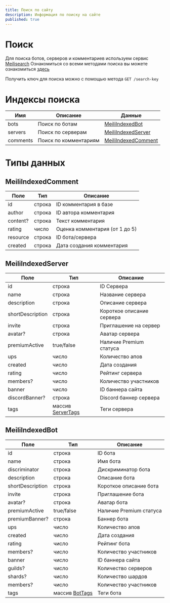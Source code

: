 ```yaml
---
title: Поиск по сайту
description: Информация по поиску на сайте
published: true
---
```


# Поиск
Для поиска ботов, серверов и комментариев используем сервис [Meilisearch](https://www.meilisearch.com)
Ознакомиться со всеми методами поиска вы можете ознакомиться [здесь](https://docs.meilisearch.com/reference/api/search.htm)

Получить ключ для поиска можно с помощью метода `GET /search-key`

# Индексы поиска
| Имя 			| Описание							| Данные	|
|-----------|-----------------------|---------|
|	bots			| Поиск по ботам				| [MeiliIndexedBot](#meiliindexedbot)	|
|	servers		| Поиск по серверам			| [MeiliIndexedServer](#meiliindexedserver)	|
| comments	|	Поиск по комментариям	| [MeiliIndexedComment](#meiliindexedcomment)	|


# Типы данных
## MeiliIndexedComment
|	Поле	|	Тип	|	Описание	|
|-------|-----|-----------|
|	id		| строка	| ID комментария в базе	|
|	author	| строка	| ID автора комментария	|
|	content?	| строка	| Текст комментария |
| rating	|	число	| Оценка комментария (от 1 до 5)	|
|	resource	| строка	| ID бота/сервера	|
|	created	|	строка	| Дата создания комментария |

## MeiliIndexedServer
|	Поле	|	Тип			|	Описание	|
|-------|---------|-----------|
|	id		| строка 	| ID Сервера|
|	name	| строка	| Название сервера	|
|	description	| строка	| Описание сервера	|
|	shortDescription	| строка	| Короткое описание сервера	|
|	invite	| строка	| Приглашение на сервер	|
|	avatar?	| строка	| Аватар сервера |
| premiumActive	| true/false | Наличие Premium статуса |
|	ups	| число	| Количество апов	|
|	created	| число 	| Дата создания	|
|	rating	| число	| Рейтинг сервера	|
|	members?	| число	| Количество участников	|
|	banner	| число	| ID баннера сайта	|
|	discordBanner?	| строка	| Discord баннер сервера	|
|	tags	| массив [ServerTags](/api/servers#tags) | Теги сервера	|

## MeiliIndexedBot
|	Поле	|	Тип			|	Описание	|
|-------|---------|-----------|
|	id		| строка 	| ID бота|
|	name	| строка	| Имя бота	|
|	discriminator	| строка	| Дискриминатор бота	|
|	description	| строка	| Описание бота 	|
|	shortDescription	| строка	| Короткое описание бота	|
|	invite	| строка	| Приглашение бота	|
|	avatar?	| строка	| Аватар бота |
| premiumActive	| true/false | Наличие Premium статуса |
|	premiumBanner?	| строка | Баннер бота |
|	ups	| число	| Количество апов	|
|	created	| число 	| Дата создания	|
|	rating	| число	| Рейтинг бота	|
|	members?	| число	| Количество участников	|
|	banner	| число	| ID баннера сайта	|
|	guilds?	|	число	| Количество серверов	|
|	shards?	|	число	| Количество шардов	|
|	members?	| число	|	Количество участников	|
|	tags	| массив [BotTags](/api/bots#tags) | Теги бота	|

